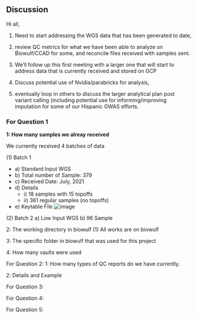 ## Discussion
Hi all,

1) Need to start addressing the WGS data that has been generated to date, 

2) review QC metrics for what we have been able to analyze on Biowulf/CCAD for some, and reconcile files received with samples sent.


3) We’ll follow up this first meeting with a larger one that will start to address data that is currently received and stored on GCP

4) Discuss potential use of Nvidia/parabricks for analysis, 

5) eventually loop in others to discuss the larger analytical plan post variant calling (including potential use for informing/improving imputation for some of our Hispanic GWAS efforts.

### For Question 1

**1: How many samples we alreay received**

We currently received 4 batches of data

(1) Batch 1
  * a) Standard Input WGS	
  * b) Total number of Sample: 379
  * c) Received Date: July, 2021
  * d) Details 
    * i) 18 samples with 15 topoffs 
    * ii) 361 regular samples (no topoffs)
  * e) Keytable File
![image](https://user-images.githubusercontent.com/11053933/161784598-adbf4a53-09ae-4096-8d8f-84972d3b9bea.png)
	
(2) Batch 2
    a) Low Input WGS
	b) 96 Sample


2: The working directory in biowulf
(1) All works are on biowulf


3: The specific folder in biowulf that was used for this project


4: How many vaults were used 



For Question 2: 
1: How many types of QC reports do we have currently.

2: Details and Example





For Question 3: 



For Question 4: 



For Question 5: 
